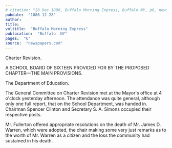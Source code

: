 ```yaml
---
# citation: "28 Dec 1886, Buffalo Morning Express, Buffalo NY, p6, newspapers.com."
pubdate:  "1886-12-28"
author: 
title: 
voltitle:  "Buffalo Morning Express"
publocation:  "Buffalo  NY"
pages:  "6"
source:  "newspapers.com"
---
```

Charter Revision. 

A SCHOOL BOARD OF SIXTEEN PROVIDED FOR BY THE PROPOSED CHAPTER—THE MAIN PROVISIONS. 

The Department of Education. 

The General Committee on Charter Revision met at the Mayor's office at 4 o'clock yesterday afternoon. The attendance was quite general, although only one full report, that on the School Department, was handed in. Chairman Spencer Clinton and Secretary S. A. Simons occupied their respective posts.  

Mr. Fullerton offered appropriate resolutions on the death of Mr. James D. Warren, which were adopted, the chair making some very just remarks as to the worth of Mr. Warren as a citizen and the loss the community had sustained in his death. 

